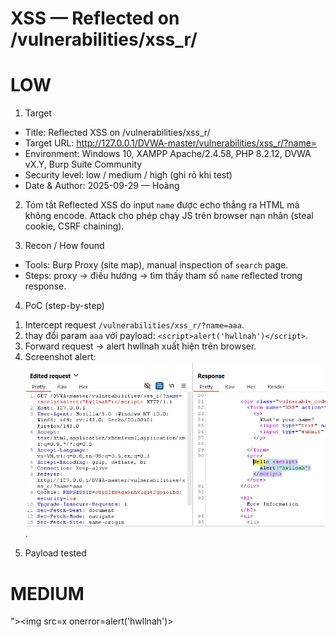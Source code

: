 # XSS — Reflected on /vulnerabilities/xss_r/
# LOW
 1) Target
- Title: Reflected XSS on /vulnerabilities/xss_r/
- Target URL: http://127.0.0.1/DVWA-master/vulnerabilities/xss_r/?name=
- Environment: Windows 10, XAMPP Apache/2.4.58, PHP 8.2.12, DVWA vX.Y, Burp Suite Community
- Security level: low / medium / high (ghi rõ khi test)
- Date & Author: 2025-09-29 — Hoàng

2) Tóm tắt
Reflected XSS do input `name` được echo thẳng ra HTML mà không encode. Attack cho phép chạy JS trên browser nạn nhân (steal cookie, CSRF chaining).

3) Recon / How found
- Tools: Burp Proxy (site map), manual inspection of `search` page.
- Steps: proxy → điều hướng → tìm thấy tham số `name` reflected trong response.

4) PoC (step-by-step)
1. Intercept request `/vulnerabilities/xss_r/?name=aaa`.
2. thay đổi param `aaa` với payload: `<script>alert('hwllnah')</script>`.
3. Forward request → alert hwllnah xuất hiện trên browser.
4. Screenshot alert: ![anh1](images/reflected-xss-low.png).

5) Payload tested
  <script>alert('hwllnah')</script>

# MEDIUM

"><img src=x onerror=alert('hwllnah')>
